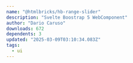 ```yaml
---
name: "@htmlbricks/hb-range-slider"
description: "Svelte Boostrap 5 WebComponent"
author: "Dario Caruso"
downloads: 672
dependents: 3
updated: "2025-03-09T03:10:34.083Z"
tags: 
  - ui
---
```

